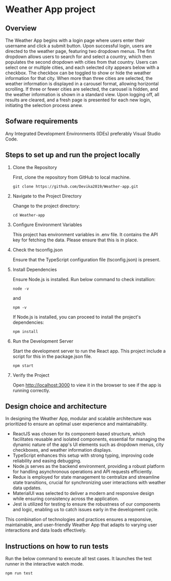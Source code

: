 # Weather App project
## Overview
The Weather App begins with a login page where users enter their username and click a submit button. Upon successful login, users are directed to the weather page, featuring two dropdown menus. The first dropdown allows users to search for and select a country, which then populates the second dropdown with cities from that country. Users can select one or multiple cities, and each selected city appears below with a checkbox. The checkbox can be toggled to show or hide the weather information for that city. When more than three cities are selected, the weather information is displayed in a carousel format, allowing horizontal scrolling. If three or fewer cities are selected, the carousel is hidden, and the weather information is shown in a standard view. Upon logging off, all results are cleared, and a fresh page is presented for each new login, initiating the selection process anew.

## Sofware requirements
Any Integrated Development Environments (IDEs) preferably Visual Studio Code.

## Steps to set up and run the project locally
1. Clone the Repository

    First, clone the repository from GitHub to local machine.

    `git clone https://github.com/Devika2019/Weather-app.git`

2. Navigate to the Project Directory

    Change to the project directory:

    `cd Weather-app`

3. Configure Environment Variables

    This project has environment variables in .env file. It contains the API key for fetching the data. Please ensure that this is in place.

4. Check the tsconfig.json

    Ensure that the TypeScript configuration file (tsconfig.json) is present.

5. Install Dependencies

    Ensure Node.js is installed. Run below command to check installion:

    `node -v`

      and

    `npm -v`

    If Node.js is installed, you can proceed to install the project's dependencies:
   
    `npm install`

6. Run the Development Server

    Start the development server to run the React app. This project include a script for this in the package.json file.

    `npm start`

7. Verify the Project

    Open [http://localhost:3000](http://localhost:3000) to view it in the browser to see if the app is running correctly.

## Design choice and architecture

In designing the Weather App, modular and scalable architecture was prioritized to ensure an optimal user experience and maintainability. 
- ReactJS was chosen for its component-based structure, which facilitates reusable and isolated components, essential for managing the dynamic nature of the app's UI elements such as dropdown menus, city checkboxes, and weather information displays.
- TypeScript enhances this setup with strong typing, improving code reliability and easing debugging.
- Node.js serves as the backend environment, providing a robust platform for handling asynchronous operations and API requests efficiently.
- Redux is employed for state management to centralize and streamline state transitions, crucial for synchronizing user interactions with weather data updates.
- MaterialUI was selected to deliver a modern and responsive design while ensuring consistency across the application.
- Jest is utilized for testing to ensure the robustness of our components and logic, enabling us to catch issues early in the development cycle. 

This combination of technologies and practices ensures a responsive, maintainable, and user-friendly Weather App that adapts to varying user interactions and data loads effectively.

## Instructions on how to run tests
Run the below command to execute all test cases. It launches the test runner in the interactive watch mode.

 `npm run test`


